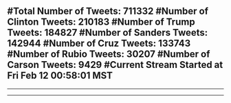 #Total Number of Tweets: 711332 
#Number of Clinton Tweets: 210183
#Number of Trump Tweets: 184827
#Number of Sanders Tweets: 142944
#Number of Cruz Tweets: 133743
#Number of Rubio Tweets: 30207
#Number of Carson Tweets: 9429
#Current Stream Started at Fri Feb 12 00:58:01 MST
---
---
---
